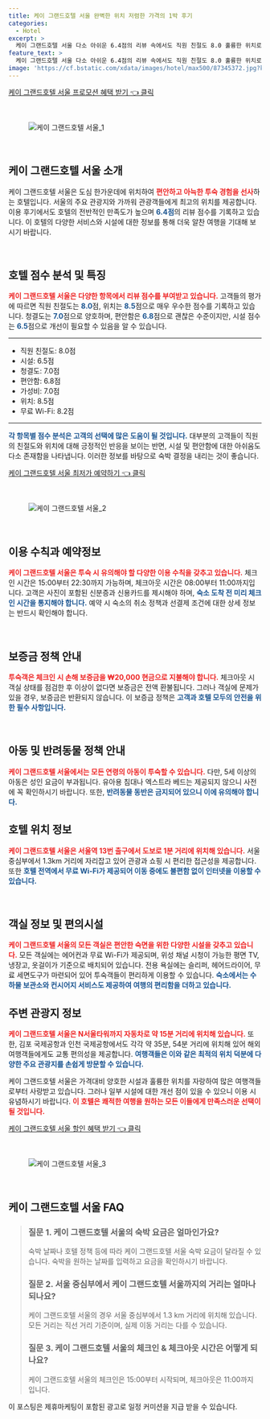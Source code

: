 ```yaml
---
title: 케이 그랜드호텔 서울 완벽한 위치 저렴한 가격의 1박 후기
categories:
  - Hotel
excerpt: >
  케이 그랜드호텔 서울 다소 아쉬운 6.4점의 리뷰 속에서도 직원 친절도 8.0 훌륭한 위치로 커플들에게 인기! 서울 여행의 새로운 핫플은 이곳!
feature_text: >
  케이 그랜드호텔 서울 다소 아쉬운 6.4점의 리뷰 속에서도 직원 친절도 8.0 훌륭한 위치로 커플들에게 인기! 서울 여행의 새로운 핫플은 이곳!
image: 'https://cf.bstatic.com/xdata/images/hotel/max500/87345372.jpg?k=f49c4de9c0b884a4ec3e001f060270fd51c4692c0fa790e5e6de3bb8c7e36205&o=&hp=1'
---
```


<p><a class="modoo-button" href="https://tinyurl.com/26qtscr4" rel="nofollow noopener">케이 그랜드호텔 서울 프로모션 혜택 받기 👈 클릭</a></p><br/>
<figure class="image"><img alt="케이 그랜드호텔 서울_1" src="https://cf.bstatic.com/xdata/images/hotel/max1024x768/87345593.jpg?k=91d258e3d59316e7b6787a7bc8e0271f42181b5b35ecbdb3fd70894bcf998017&amp;o=&amp;hp=1"/></figure><br/>
<h2 data-ke-size="size26" id="케이_그랜드호텔_서울_소개">케이 그랜드호텔 서울 소개</h2>
<p data-ke-size="size16">케이 그랜드호텔 서울은 도심 한가운데에 위치하여 <b><span style="color: #ee2323;">편안하고 아늑한 투숙 경험을 선사</span></b>하는 호텔입니다. 서울의 주요 관광지와 가까워 관광객들에게 최고의 위치를 제공합니다. 이용 후기에서도 호텔의 전반적인 만족도가 높으며 <b><span style="color: #1a5490;">6.4점</span></b>의 리뷰 점수를 기록하고 있습니다. 이 호텔의 다양한 서비스와 시설에 대한 정보를 통해 더욱 알찬 여행을 기대해 보시기 바랍니다.</p>
<p data-ke-size="size16"> </p>
<h2 data-ke-size="size23" id="호텔_점수_분석_및_특징">호텔 점수 분석 및 특징</h2>
<p data-ke-size="size16"><b><span style="color: #ee2323;">케이 그랜드호텔 서울은 다양한 항목에서 리뷰 점수를 부여받고 있습니다.</span></b> 고객들의 평가에 따르면 직원 친절도는 <b><span style="color: #1a5490;">8.0</span></b>점, 위치는 <b><span style="color: #1a5490;">8.5</span></b>점으로 매우 우수한 점수를 기록하고 있습니다. 청결도는 <b><span style="color: #1a5490;">7.0</span></b>점으로 양호하며, 편안함은 <b><span style="color: #1a5490;">6.8</span></b>점으로 괜찮은 수준이지만, 시설 점수는 <b><span style="color: #1a5490;">6.5</span></b>점으로 개선이 필요할 수 있음을 알 수 있습니다.</p>
<hr contenteditable="false" data-ke-style="style5" data-ke-type="horizontalRule"/>
<ul data-ke-list-type="disc" style="list-style-type: disc;">
<li>직원 친절도: 8.0점</li>
<li>시설: 6.5점</li>
<li>청결도: 7.0점</li>
<li>편안함: 6.8점</li>
<li>가성비: 7.0점</li>
<li>위치: 8.5점</li>
<li>무료 Wi-Fi: 8.2점</li>
</ul>
<hr contenteditable="false" data-ke-style="style5" data-ke-type="horizontalRule"/>
<p data-ke-size="size16"><b><span style="color: #1a5490;">각 항목별 점수 분석은 고객의 선택에 많은 도움이 될 것입니다.</span></b> 대부분의 고객들이 직원의 친절도와 위치에 대해 긍정적인 반응을 보이는 반면, 시설 및 편안함에 대한 아쉬움도 다소 존재함을 나타냅니다. 이러한 정보를 바탕으로 숙박 결정을 내리는 것이 좋습니다.</p>
<p><a class="modoo-button" href="https://tinyurl.com/26qtscr4" rel="nofollow noopener">케이 그랜드호텔 서울 최저가 예약하기 👈 클릭</a></p><br/>
<figure class="image"><img alt="케이 그랜드호텔 서울_2" src="https://cf.bstatic.com/xdata/images/hotel/max500/87345372.jpg?k=f49c4de9c0b884a4ec3e001f060270fd51c4692c0fa790e5e6de3bb8c7e36205&amp;o=&amp;hp=1"/></figure><br/>
<h2 data-ke-size="size23" id="이용_수칙과_예약정보">이용 수칙과 예약정보</h2>
<p data-ke-size="size16"><b><span style="color: #ee2323;">케이 그랜드호텔 서울은 투숙 시 유의해야 할 다양한 이용 수칙을 갖추고 있습니다.</span></b> 체크인 시간은 15:00부터 22:30까지 가능하며, 체크아웃 시간은 08:00부터 11:00까지입니다. 고객은 사진이 포함된 신분증과 신용카드를 제시해야 하며, <b><span style="color: #1a5490;">숙소 도착 전 미리 체크인 시간을 통지해야 합니다.</span></b> 예약 시 숙소의 취소 정책과 선결제 조건에 대한 상세 정보는 반드시 확인해야 합니다.</p>
<p data-ke-size="size16"> </p>
<h2 data-ke-size="size23" id="보증금_정책_안내">보증금 정책 안내</h2>
<p data-ke-size="size16"><b><span style="color: #ee2323;">투숙객은 체크인 시 손해 보증금을 ₩20,000 현금으로 지불해야 합니다.</span></b> 체크아웃 시 객실 상태를 점검한 후 이상이 없다면 보증금은 전액 환불됩니다. 그러나 객실에 문제가 있을 경우, 보증금은 반환되지 않습니다. 이 보증금 정책은 <b><span style="color: #1a5490;">고객과 호텔 모두의 안전을 위한 필수 사항입니다.</span></b></p>
<p data-ke-size="size16"> </p>
<h2 data-ke-size="size26" id="아동_및_반려동물_정책_안내">아동 및 반려동물 정책 안내</h2>
<p data-ke-size="size16"><b><span style="color: #ee2323;">케이 그랜드호텔 서울에서는 모든 연령의 아동이 투숙할 수 있습니다.</span></b> 다만, 5세 이상의 아동은 성인 요금이 부과됩니다. 유아용 침대나 엑스트라 베드는 제공되지 않으니 사전에 꼭 확인하시기 바랍니다. 또한, <b><span style="color: #1a5490;">반려동물 동반은 금지되어 있으니 이에 유의해야 합니다.</span></b></p>
<h2 data-ke-size="size23" id="호텔_위치_정보">호텔 위치 정보</h2>
<p data-ke-size="size16"><b><span style="color: #ee2323;">케이 그랜드호텔 서울은 서울역 13번 출구에서 도보로 1분 거리에 위치해 있습니다.</span></b> 서울 중심부에서 1.3km 거리에 자리잡고 있어 관광과 쇼핑 시 편리한 접근성을 제공합니다. 또한 <b><span style="color: #1a5490;">호텔 전역에서 무료 Wi-Fi가 제공되어 이동 중에도 불편함 없이 인터넷을 이용할 수 있습니다.</span></b></p>
<p data-ke-size="size16"> </p>
<h2 data-ke-size="size23" id="객실_정보_및_편의시설">객실 정보 및 편의시설</h2>
<p data-ke-size="size16"><b><span style="color: #ee2323;">케이 그랜드호텔 서울의 모든 객실은 편안한 숙면을 위한 다양한 시설을 갖추고 있습니다.</span></b> 모든 객실에는 에어컨과 무료 Wi-Fi가 제공되며, 위성 채널 시청이 가능한 평면 TV, 냉장고, 옷걸이가 기준으로 배치되어 있습니다. 전용 욕실에는 슬리퍼, 헤어드라이어, 무료 세면도구가 마련되어 있어 투숙객들이 편리하게 이용할 수 있습니다. <b><span style="color: #1a5490;">숙소에서는 수하물 보관소와 컨시어지 서비스도 제공하여 여행의 편리함을 더하고 있습니다.</span></b></p>
<h2 data-ke-size="size26" id="주변_관광지_정보">주변 관광지 정보</h2>
<p data-ke-size="size16"><b><span style="color: #ee2323;">케이 그랜드호텔 서울은 N서울타워까지 자동차로 약 15분 거리에 위치해 있습니다.</span></b> 또한, 김포 국제공항과 인천 국제공항에서도 각각 약 35분, 54분 거리에 위치해 있어 해외 여행객들에게도 교통 편의성을 제공합니다. <b><span style="color: #1a5490;">여행객들은 이와 같은 최적의 위치 덕분에 다양한 주요 관광지를 손쉽게 방문할 수 있습니다.</span></b></p>
<p data-ke-size="size16">케이 그랜드호텔 서울은 가격대비 양호한 시설과 훌륭한 위치를 자랑하여 많은 여행객들로부터 사랑받고 있습니다. 그러나 일부 시설에 대한 개선 점이 있을 수 있으니 이용 시 유념하시기 바랍니다. <b><span style="color: #ee2323;">이 호텔은 쾌적한 여행을 원하는 모든 이들에게 만족스러운 선택이 될 것입니다.</span></b></p>
<p><a class="modoo-button" href="https://tinyurl.com/26qtscr4" rel="nofollow noopener">케이 그랜드호텔 서울 할인 혜택 받기 👈 클릭</a></p><br>

<figure class="image"><img src="https://cf.bstatic.com/xdata/images/hotel/max500/87345356.jpg?k=8eaec9d5acd8528c767666000e3af5b49f6a4ce14833fd14a1bab9d552b14497&o=&hp=1" alt="케이 그랜드호텔 서울_3"></figure><br>
<h2 id="케이_그랜드호텔_서울_FAQ">케이 그랜드호텔 서울 FAQ</h2>
<div itemscope="" itemtype="https://schema.org/FAQPage"> 
<blockquote> 
<div itemscope="" itemprop="mainEntity" itemtype="https://schema.org/Question"> 
<h3 itemprop="name">질문 1. 케이 그랜드호텔 서울의 숙박 요금은 얼마인가요?</h3> 
<div itemscope="" itemprop="acceptedAnswer" itemtype="https://schema.org/Answer"> 
<span itemprop="text"> 
<p>숙박 날짜나 호텔 정책 등에 따라 케이 그랜드호텔 서울 숙박 요금이 달라질 수 있습니다. 숙박을 원하는 날짜를 입력하고 요금을 확인하시기 바랍니다.</p> 
</span> 
</div> 
</div> 

<div itemscope="" itemprop="mainEntity" itemtype="https://schema.org/Question"> 
<h3 itemprop="name">질문 2. 서울 중심부에서 케이 그랜드호텔 서울까지의 거리는 얼마나 되나요?</h3> 
<div itemscope="" itemprop="acceptedAnswer" itemtype="https://schema.org/Answer"> 
<span itemprop="text"> 
<p>케이 그랜드호텔 서울의 경우 서울 중심부에서 1.3 km 거리에 위치해 있습니다. 모든 거리는 직선 거리 기준이며, 실제 이동 거리는 다를 수 있습니다.</p> 
</span> 
</div> 
</div> 

<div itemscope="" itemprop="mainEntity" itemtype="https://schema.org/Question"> 
<h3 itemprop="name">질문 3. 케이 그랜드호텔 서울의 체크인 & 체크아웃 시간은 어떻게 되나요?</h3> 
<div itemscope="" itemprop="acceptedAnswer" itemtype="https://schema.org/Answer"> 
<span itemprop="text"> 
<p>케이 그랜드호텔 서울의 체크인은 15:00부터 시작되며, 체크아웃은 11:00까지 입니다.</p> 
</span> 
</div> 
</div> 
</blockquote> 
</div><p>이 포스팅은 제휴마케팅이 포함된 광고로 일정 커미션을 지급 받을 수 있습니다.</p>


